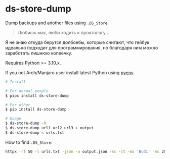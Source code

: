 # ds-store-dump

Dump backups and another files using `.DS_Store`.

> Любишь мак, люби ходить к проктологу...

Я не знаю откуда берутся долбоебы, которые считают, что гейбук идеально подходит для программирования, но благодаря ним можно заработать лишнюю копеечку.

Requires Python >= 3.10.x.

If you not Arch/Manjaro user install latest Python using [pyenv](https://github.com/pyenv/pyenv).

```bash
# Install

# For normal people
$ pipx install ds-store-dump

# For other
$ pip install ds-store-dump

# Usage
$ ds-store-dump -h
$ ds-store-dump url1 url2 url3 > output
$ ds-store-dump < urls.txt
```

How to find `.DS_Store`:

```bash
httpx -rl 50 -l urls.txt -json -o output.json -sc -ct -ms 'Bud1' -mc 200 -path /.DS_Store
```
